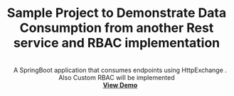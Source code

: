 <!-- Improved compatibility of back to top link: See: https://github.com/othneildrew/Best-README-Template/pull/73 --><!--*** Thanks for checking out the Best-README-Template. If you have a suggestion*** that would make this better, please fork the repo and create a pull request*** or simply open an issue with the tag "enhancement".*** Don't forget to give the project a star!*** Thanks again! Now go create something AMAZING! :D-->

<!-- ############################################## PROJECT SHIELDS  ############################################## --><!--*** I'm using markdown "reference style" links for readability.*** Reference links are enclosed in brackets [ ] instead of parentheses ( ).*** See the bottom of this document for the declaration of the reference variables*** for contributors-url, forks-url, etc. This is an optional, concise syntax you may use.*** https://www.markdownguide.org/basic-syntax/#reference-style-links-->

<!-- ############################################## PROJECT LOGO & HEADING  ############################################## --><br />

<a name="readme-top"></a><div align="center">  <h1>Sample Project to Demonstrate Data Consumption from another Rest service and RBAC implementation</h1>  <div align="center">    A SpringBoot application that consumes endpoints using HttpExchange . Also Custom RBAC will be implemented<br />    <a href="http://localhost:8082/swagger-ui.html"><strong>View Demo</strong></a>

<!-- ############################################## TABLE OF CONTENTS  ################################
